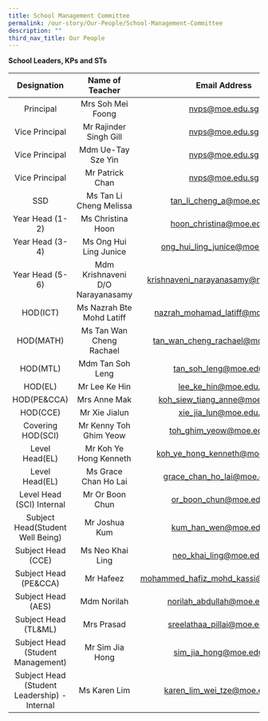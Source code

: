 ```yaml
---
title: School Management Committee
permalink: /our-story/Our-People/School-Management-Committee
description: ""
third_nav_title: Our People
---
```

**School Leaders, KPs and STs**

| Designation 	| Name of Teacher 	| Email Address 	|
|:---:	|:---:	|:---:	|
| Principal 	| Mrs Soh Mei Foong 	| nvps@moe.edu.sg 	|
| Vice Principal 	| Mr Rajinder Singh Gill 	| nvps@moe.edu.sg 	|
| Vice Principal 	| Mdm Ue-Tay Sze Yin 	| nvps@moe.edu.sg 	|
| Vice Principal 	| Mr Patrick Chan 	| nvps@moe.edu.sg 	|
| SSD 	| Ms Tan Li Cheng Melissa 	| tan_li_cheng_a@moe.edu.sg 	|
| Year Head (1-2) 	| Ms Christina Hoon 	| hoon_christina@moe.edu.sg 	|
| Year Head (3-4) 	| Ms Ong Hui Ling Junice 	| ong_hui_ling_junice@moe.edu.sg 	|
| Year Head (5-6) 	| Mdm Krishnaveni D/O Narayanasamy 	| krishnaveni_narayanasamy@moe.edu.sg 	|
| HOD(ICT) 	| Ms Nazrah Bte Mohd Latiff 	| nazrah_mohamad_latiff@moe.edu.sg 	|
| HOD(MATH) 	| Ms Tan Wan Cheng Rachael 	| tan_wan_cheng_rachael@moe.edu.sg 	|
| HOD(MTL) 	| Mdm Tan Soh Leng 	| tan_soh_leng@moe.edu.sg 	|
| HOD(EL) 	| Mr Lee Ke Hin 	| lee_ke_hin@moe.edu.sg 	|
| HOD(PE&CCA) 	| Mrs Anne Mak 	| koh_siew_tiang_anne@moe.edu.sg 	|
| HOD(CCE) 	| Mr Xie Jialun 	| xie_jia_lun@moe.edu.sg 	|
| Covering HOD(SCI) 	| Mr Kenny Toh Ghim Yeow 	| toh_ghim_yeow@moe.edu.sg 	||
| Level Head(EL) 	| Mr Koh Ye Hong Kenneth 	| koh_ye_hong_kenneth@moe.edu.sg 	|
| Level Head(EL) 	| Ms Grace Chan Ho Lai 	| grace_chan_ho_lai@moe.edu.sg 	|
|  Level Head (SCI) Internal 	| Mr Or Boon Chun  	| or_boon_chun@moe.edu.sg   	|
| Subject Head(Student Well Being) 	| Mr Joshua Kum 	| kum_han_wen@moe.edu.sg 	|
|  Subject Head (CCE)  	|  Ms Neo Khai Ling 	| neo_khai_ling@moe.edu.sg  	|
|  Subject Head (PE&CCA) 	| Mr Hafeez  	| mohammed_hafiz_mohd_kassi@moe.edu.sg 	|
|  Subject Head (AES) 	| Mdm Norilah  	| norilah_abdullah@moe.edu.sg  	|
|  Subject Head (TL&ML) 	| Mrs Prasad   	| sreelathaa_pillai@moe.edu.sg  	|
| Subject Head (Student Management)  	| Mr Sim Jia Hong  	| sim_jia_hong@moe.edu.sg  	|
| Subject Head (Student Leadership) - Internal 	| Ms Karen Lim  	| karen_lim_wei_tze@moe.edu.sg 	|